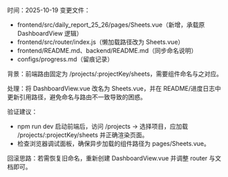 时间：2025-10-19
变更文件：
- frontend/src/daily_report_25_26/pages/Sheets.vue（新增，承载原 DashboardView 逻辑）
- frontend/src/router/index.js（懒加载路径改为 Sheets.vue）
- frontend/README.md、backend/README.md（同步命名说明）
- configs/progress.md（留痕记录）

背景：前端路由固定为 /projects/:projectKey/sheets，需要组件命名与之对应。

处理：将 DashboardView.vue 改名为 Sheets.vue，并在 README/进度日志中更新引用路径，避免命名与路由不一致导致的困惑。

验证建议：
- npm run dev 启动前端后，访问 /projects → 选择项目，应加载 /projects/:projectKey/sheets 并正确渲染页面。
- 检查浏览器调试面板，确保异步加载的组件路径为 pages/Sheets.vue。

回滚思路：若需恢复旧命名，重新创建 DashboardView.vue 并调整 router 与文档即可。